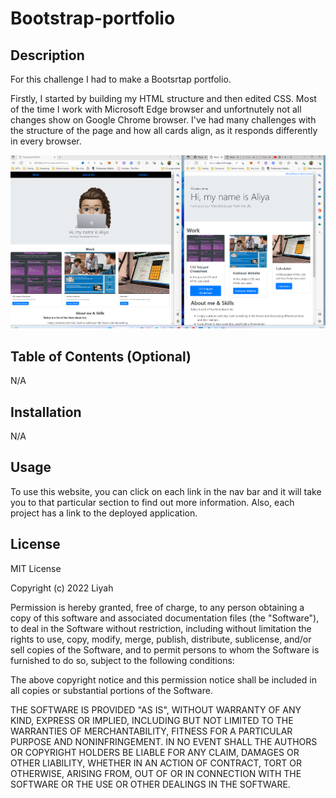 # Bootstrap-portfolio

## Description 
For this challenge I had to make a Bootsrtap portfolio.

Firstly, I started by building my HTML structure and then edited CSS. Most of the time I work with Microsoft Edge browser and unfortnutely not all changes show on Google Chrome browser. I've had many challenges with the structure of the page and how all cards align, as it responds differently in every browser.

![Browser](/images/2022-12-13%20(3).png)

## Table of Contents (Optional)
N/A

## Installation
N/A

## Usage 
To use this website, you can click on each link in the nav bar and it will take you to that particular section to find out more information. Also, each project has a link to the deployed application.  

## License
MIT License

Copyright (c) 2022 Liyah

Permission is hereby granted, free of charge, to any person obtaining a copy
of this software and associated documentation files (the "Software"), to deal
in the Software without restriction, including without limitation the rights
to use, copy, modify, merge, publish, distribute, sublicense, and/or sell
copies of the Software, and to permit persons to whom the Software is
furnished to do so, subject to the following conditions:

The above copyright notice and this permission notice shall be included in all
copies or substantial portions of the Software.

THE SOFTWARE IS PROVIDED "AS IS", WITHOUT WARRANTY OF ANY KIND, EXPRESS OR
IMPLIED, INCLUDING BUT NOT LIMITED TO THE WARRANTIES OF MERCHANTABILITY,
FITNESS FOR A PARTICULAR PURPOSE AND NONINFRINGEMENT. IN NO EVENT SHALL THE
AUTHORS OR COPYRIGHT HOLDERS BE LIABLE FOR ANY CLAIM, DAMAGES OR OTHER
LIABILITY, WHETHER IN AN ACTION OF CONTRACT, TORT OR OTHERWISE, ARISING FROM,
OUT OF OR IN CONNECTION WITH THE SOFTWARE OR THE USE OR OTHER DEALINGS IN THE
SOFTWARE.
